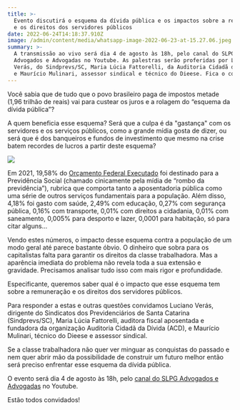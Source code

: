 ```yaml
---
title: >-
  Evento discutirá o esquema da dívida pública e os impactos sobre a remuneração
  e os direitos dos servidores públicos
date: 2022-06-24T14:18:37.910Z
image: /admin/content/media/whatsapp-image-2022-06-23-at-15.27.06.jpeg
summary: >-
  A transmissão ao vivo será dia 4 de agosto às 18h, pelo canal do SLPG
  Advogados e Advogadas no Youtube. As palestras serão proferidas por Luciano
  Verás, do Sindprevs/SC, Maria Lúcia Fattorelli, da Auditoria Cidadã da Dívida,
  e Maurício Mulinari, assessor sindical e técnico do Dieese. Fica o convite!
---
```

Você sabia que de tudo que o povo brasileiro paga de impostos metade (1,96 trilhão de reais) vai para custear os juros e a rolagem do “esquema da dívida pública”? 

A quem beneficia esse esquema? Será que a culpa é da "gastança" com os servidores e os serviços públicos, como a grande mídia gosta de dizer, ou será que é dos banqueiros e fundos de investimento que mesmo na crise batem recordes de lucros a partir deste esquema? 

![](/admin/content/media/grafico2021.png)

Em 2021, 19,58% do [Orçamento Federal Executado](https://auditoriacidada.org.br/conteudo/gasto-com-divida-publica-sem-contrapartida-quase-dobrou-de-2019-a-2021/) foi destinado para a Previdência Social (chamado cinicamente pela mídia de “rombo da previdência”), rubrica que comporta tanto a aposentadoria pública como uma série de outros serviços fundamentais para a população. Além disso, 4,18% foi gasto com saúde, 2,49% com educação, 0,27% com segurança pública, 0,16% com transporte, 0,01% com direitos a cidadania, 0,01% com saneamento, 0,005% para desporto e lazer, 0,0001 para habitação, só para citar alguns... 

Vendo estes números, o impacto desse esquema contra a população de um modo geral até parece bastante óbvio. O dinheiro que sobra para os capitalistas falta para garantir os direitos da classe trabalhadora. Mas a aparência imediata do problema não revela toda a sua extensão e gravidade. Precisamos analisar tudo isso com mais rigor e profundidade.

Especificante, queremos saber qual é o impacto que esse esquema tem sobre a remuneração e os direitos dos servidores públicos.

Para responder a estas e outras questões convidamos Luciano Verás, dirigente do Sindicatos dos Previdenciários de Santa Catarina (Sindprevs/SC), Maria Lúcia Fattorelli, auditora fiscal aposentada e fundadora da organização Auditoria Cidadã da Dívida (ACD), e Maurício Mulinari, técnico do Dieese e assessor sindical.

Se a classe trabalhadora não quer ver minguar as conquistas do passado e nem quer abrir mão da possibilidade de construir um futuro melhor então será preciso enfrentar esse esquema da dívida pública.

O evento será dia 4 de agosto às 18h, pelo [canal do SLPG Advogados e Advogadas](https://www.youtube.com/c/SLPGAdvogadosAssociados) no Youtube. 

Estão todos convidados!
